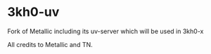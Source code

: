 # 3kh0-uv

Fork of Metallic including its uv-server which will be used in 3kh0-x

All credits to Metallic and TN.